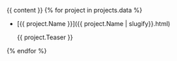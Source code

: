 {{ content }}
{% for project in projects.data %}
  * [{{ project.Name }}]({{ project.Name | slugify}}.html)
    <p> {{ project.Teaser }} </p>
{% endfor %}